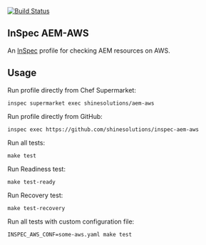 [![Build Status](https://img.shields.io/travis/shinesolutions/inspec-aem-aws.svg)](http://travis-ci.org/shinesolutions/inspec-aem-aws)

InSpec AEM-AWS
----------

An [InSpec](https://www.inspec.io) profile for checking AEM resources on AWS.

Usage
-----

Run profile directly from Chef Supermarket:

    inspec supermarket exec shinesolutions/aem-aws

Run profile directly from GitHub:

    inspec exec https://github.com/shinesolutions/inspec-aem-aws

Run all tests:

    make test

Run Readiness test:

    make test-ready

Run Recovery test:

    make test-recovery

Run all tests with custom configuration file:

    INSPEC_AWS_CONF=some-aws.yaml make test
